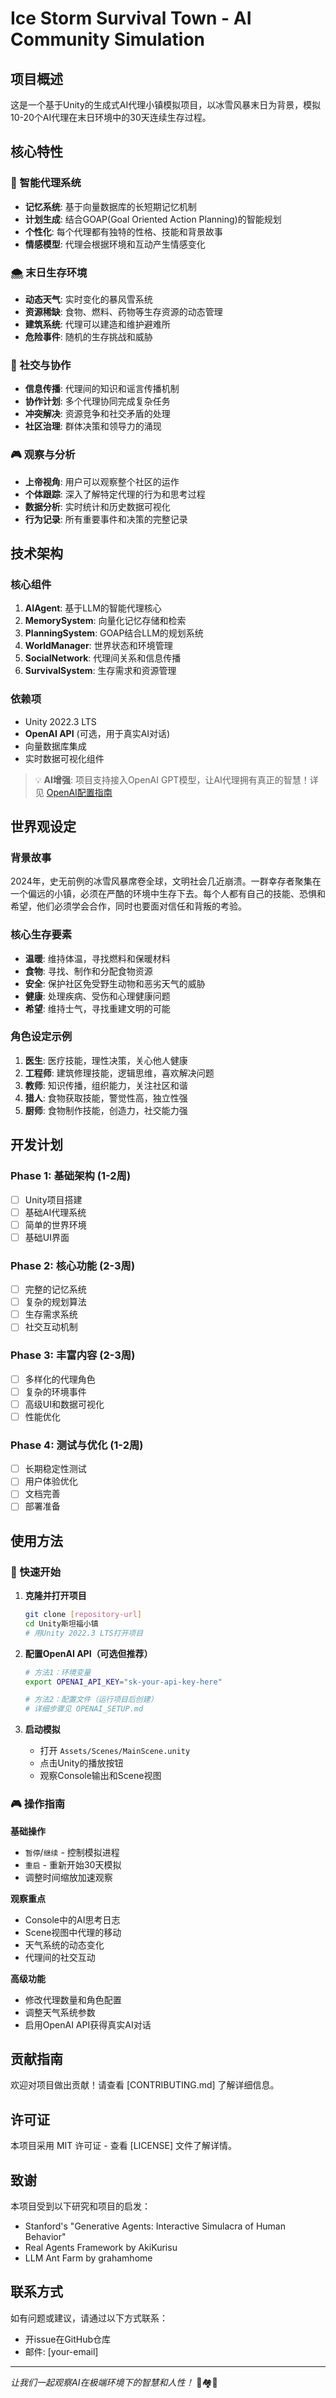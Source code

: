 # Ice Storm Survival Town - AI Community Simulation

## 项目概述

这是一个基于Unity的生成式AI代理小镇模拟项目，以冰雪风暴末日为背景，模拟10-20个AI代理在末日环境中的30天连续生存过程。

## 核心特性

### 🧠 智能代理系统
- **记忆系统**: 基于向量数据库的长短期记忆机制
- **计划生成**: 结合GOAP(Goal Oriented Action Planning)的智能规划
- **个性化**: 每个代理都有独特的性格、技能和背景故事
- **情感模型**: 代理会根据环境和互动产生情感变化

### 🌨️ 末日生存环境
- **动态天气**: 实时变化的暴风雪系统
- **资源稀缺**: 食物、燃料、药物等生存资源的动态管理
- **建筑系统**: 代理可以建造和维护避难所
- **危险事件**: 随机的生存挑战和威胁

### 👥 社交与协作
- **信息传播**: 代理间的知识和谣言传播机制
- **协作计划**: 多个代理协同完成复杂任务
- **冲突解决**: 资源竞争和社交矛盾的处理
- **社区治理**: 群体决策和领导力的涌现

### 🎮 观察与分析
- **上帝视角**: 用户可以观察整个社区的运作
- **个体跟踪**: 深入了解特定代理的行为和思考过程
- **数据分析**: 实时统计和历史数据可视化
- **行为记录**: 所有重要事件和决策的完整记录

## 技术架构

### 核心组件
1. **AIAgent**: 基于LLM的智能代理核心
2. **MemorySystem**: 向量化记忆存储和检索
3. **PlanningSystem**: GOAP结合LLM的规划系统
4. **WorldManager**: 世界状态和环境管理
5. **SocialNetwork**: 代理间关系和信息传播
6. **SurvivalSystem**: 生存需求和资源管理

### 依赖项
- Unity 2022.3 LTS
- **OpenAI API** (可选，用于真实AI对话)
- 向量数据库集成
- 实时数据可视化组件

> 💡 **AI增强**: 项目支持接入OpenAI GPT模型，让AI代理拥有真正的智慧！详见 [OpenAI配置指南](OPENAI_SETUP.md)

## 世界观设定

### 背景故事
2024年，史无前例的冰雪风暴席卷全球，文明社会几近崩溃。一群幸存者聚集在一个偏远的小镇，必须在严酷的环境中生存下去。每个人都有自己的技能、恐惧和希望，他们必须学会合作，同时也要面对信任和背叛的考验。

### 核心生存要素
- **温暖**: 维持体温，寻找燃料和保暖材料
- **食物**: 寻找、制作和分配食物资源
- **安全**: 保护社区免受野生动物和恶劣天气的威胁
- **健康**: 处理疾病、受伤和心理健康问题
- **希望**: 维持士气，寻找重建文明的可能

### 角色设定示例
1. **医生**: 医疗技能，理性决策，关心他人健康
2. **工程师**: 建筑修理技能，逻辑思维，喜欢解决问题
3. **教师**: 知识传播，组织能力，关注社区和谐
4. **猎人**: 食物获取技能，警觉性高，独立性强
5. **厨师**: 食物制作技能，创造力，社交能力强

## 开发计划

### Phase 1: 基础架构 (1-2周)
- [ ] Unity项目搭建
- [ ] 基础AI代理系统
- [ ] 简单的世界环境
- [ ] 基础UI界面

### Phase 2: 核心功能 (2-3周)
- [ ] 完整的记忆系统
- [ ] 复杂的规划算法
- [ ] 生存需求系统
- [ ] 社交互动机制

### Phase 3: 丰富内容 (2-3周)
- [ ] 多样化的代理角色
- [ ] 复杂的环境事件
- [ ] 高级UI和数据可视化
- [ ] 性能优化

### Phase 4: 测试与优化 (1-2周)
- [ ] 长期稳定性测试
- [ ] 用户体验优化
- [ ] 文档完善
- [ ] 部署准备

## 使用方法

### 🚀 快速开始

1. **克隆并打开项目**
   ```bash
   git clone [repository-url]
   cd Unity斯坦福小镇
   # 用Unity 2022.3 LTS打开项目
   ```

2. **配置OpenAI API（可选但推荐）**
   ```bash
   # 方法1：环境变量
   export OPENAI_API_KEY="sk-your-api-key-here"
   
   # 方法2：配置文件（运行项目后创建）
   # 详细步骤见 OPENAI_SETUP.md
   ```

3. **启动模拟**
   - 打开 `Assets/Scenes/MainScene.unity`
   - 点击Unity的播放按钮
   - 观察Console输出和Scene视图

### 🎮 操作指南

**基础操作**
- `暂停`/`继续` - 控制模拟进程
- `重启` - 重新开始30天模拟
- 调整时间缩放加速观察

**观察重点**
- Console中的AI思考日志
- Scene视图中代理的移动
- 天气系统的动态变化
- 代理间的社交互动

**高级功能**
- 修改代理数量和角色配置
- 调整天气系统参数  
- 启用OpenAI API获得真实AI对话

## 贡献指南

欢迎对项目做出贡献！请查看 [CONTRIBUTING.md] 了解详细信息。

## 许可证

本项目采用 MIT 许可证 - 查看 [LICENSE] 文件了解详情。

## 致谢

本项目受到以下研究和项目的启发：
- Stanford's "Generative Agents: Interactive Simulacra of Human Behavior"
- Real Agents Framework by AkiKurisu
- LLM Ant Farm by grahamhome

## 联系方式

如有问题或建议，请通过以下方式联系：
- 开issue在GitHub仓库
- 邮件: [your-email]

---

*让我们一起观察AI在极端环境下的智慧和人性！* 🧊🏘️🤖
